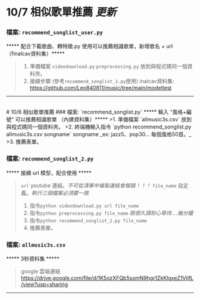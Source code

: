 # 10/7  相似歌單推薦 *更新*
### 檔案: `recommend_songlist_user.py`
  ***** 配合下載歌曲、轉特徵.py 使用可以推薦相識歌單，新增歌名 + url （finalcav資料集）*****
  >1. 準備檔案 `videodownload.py` `preprocessing.py` 放到與程式碼同一個資料夾。
  >2. 接續步驟 (參考`recommend_songlist_2.py`使用)
  > inalcav資料集: https://github.com/Leo840811/music/tree/main/modeltest
*** 
<br>
# 10/6  相似歌單推薦
  ### 檔案: `recommend_songlist.py`
  ***** 輸入 “風格+編號“ 可以推薦相識歌單 （內建資料集）*****
  >1. 準備檔案 `allmusic3s.csv` 放到與程式碼同一個資料夾。
  >2. 終端機輸入指令 `python recommend_songlist.py allmusic3s.csv songname`  songname _ex: jazz5、pop30... 每個風格50首。_
  >3. 推薦表單。
 
  ### 檔案: `recommend_songlist_2.py` 
  ***** 接續 url 模型，配合使用 *****
  >`url` youtube 連結。*不可從清單中複製連結會報錯！！！*
  >`file_name` 自定義。*執行三個檔案必須要一致*
  >1. 指令`python videodownload.py url file_name`    
  >2. 指令`python preprocessing.py file_name` _跑很久請耐心等待....幾分鐘_
  >3. 指令`python recommend_songlist_2.py file_name` 
  >4. 推薦表單。
  
  ### 檔案: `allmusic3s.csv` 
  ***** 3秒資料集 *****
  >google 雲端連結
  https://drive.google.com/file/d/1K5ozXFQb5sxmN9hgr1ZkKlgxeZ1VjlfL/view?usp=sharing
***
